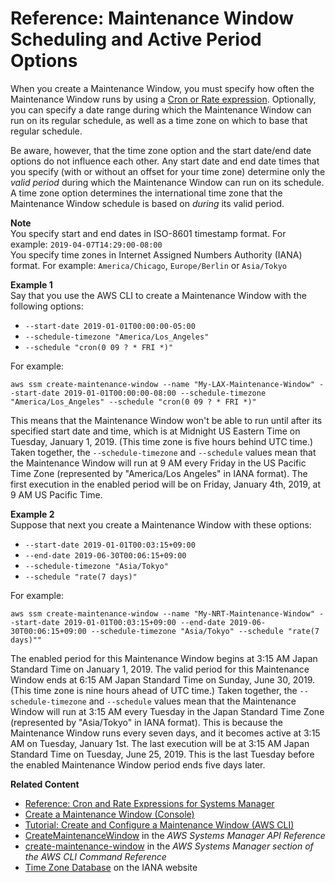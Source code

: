 # Reference: Maintenance Window Scheduling and Active Period Options<a name="reference-maintenance-windows-schedule-options"></a>

When you create a Maintenance Window, you must specify how often the Maintenance Window runs by using a [Cron or Rate expression](reference-cron-and-rate-expressions.md)\. Optionally, you can specify a date range during which the Maintenance Window can run on its regular schedule, as well as a time zone on which to base that regular schedule\. 

Be aware, however, that the time zone option and the start date/end date options do not influence each other\. Any start date and end date times that you specify \(with or without an offset for your time zone\) determine only the *valid period* during which the Maintenance Window can run on its schedule\. A time zone option determines the international time zone that the Maintenance Window schedule is based on *during* its valid period\.

**Note**  
You specify start and end dates in ISO\-8601 timestamp format\. For example: `2019-04-07T14:29:00-08:00`  
You specify time zones in Internet Assigned Numbers Authority \(IANA\) format\. For example: `America/Chicago`, `Europe/Berlin` or `Asia/Tokyo`

**Example 1**  
Say that you use the AWS CLI to create a Maintenance Window with the following options:
+ `--start-date 2019-01-01T00:00:00-05:00`
+ `--schedule-timezone "America/Los_Angeles"`
+ `--schedule "cron(0 09 ? * FRI *)"`

For example:

```
aws ssm create-maintenance-window --name "My-LAX-Maintenance-Window" --start-date 2019-01-01T00:00:00-08:00 --schedule-timezone "America/Los_Angeles" --schedule "cron(0 09 ? * FRI *)"
```

This means that the Maintenance Window won't be able to run until after its specified start date and time, which is at Midnight US Eastern Time on Tuesday, January 1, 2019\. \(This time zone is five hours behind UTC time\.\) Taken together, the `--schedule-timezone` and `--schedule` values mean that the Maintenance Window will run at 9 AM every Friday in the US Pacific Time Zone \(represented by "America/Los Angeles" in IANA format\)\. The first execution in the enabled period will be on Friday, January 4th, 2019, at 9 AM US Pacific Time\.

**Example 2**  
Suppose that next you create a Maintenance Window with these options:
+ `--start-date 2019-01-01T00:03:15+09:00`
+ `--end-date 2019-06-30T00:06:15+09:00`
+ `--schedule-timezone "Asia/Tokyo"`
+ `--schedule "rate(7 days)"`

For example:

```
aws ssm create-maintenance-window --name "My-NRT-Maintenance-Window" --start-date 2019-01-01T00:03:15+09:00 --end-date 2019-06-30T00:06:15+09:00 --schedule-timezone "Asia/Tokyo" --schedule "rate(7 days)""
```

The enabled period for this Maintenance Window begins at 3:15 AM Japan Standard Time on January 1, 2019\. The valid period for this Maintenance Window ends at 6:15 AM Japan Standard Time on Sunday, June 30, 2019\. \(This time zone is nine hours ahead of UTC time\.\) Taken together, the `--schedule-timezone` and `--schedule` values mean that the Maintenance Window will run at 3:15 AM every Tuesday in the Japan Standard Time Zone \(represented by "Asia/Tokyo" in IANA format\)\. This is because the Maintenance Window runs every seven days, and it becomes active at 3:15 AM on Tuesday, January 1st\. The last execution will be at 3:15 AM Japan Standard Time on Tuesday, June 25, 2019\. This is the last Tuesday before the enabled Maintenance Window period ends five days later\.

**Related Content**
+ [Reference: Cron and Rate Expressions for Systems Manager](reference-cron-and-rate-expressions.md)
+ [Create a Maintenance Window \(Console\)](sysman-maintenance-create-mw.md)
+ [Tutorial: Create and Configure a Maintenance Window \(AWS CLI\)](maintenance-windows-cli-tutorials-create.md)
+ [CreateMaintenanceWindow](https://docs.aws.amazon.com/systems-manager/latest/APIReference/API_CreateMaintenanceWindow.html) in the *AWS Systems Manager API Reference*
+ [create\-maintenance\-window](https://docs.aws.amazon.com/cli/latest/reference/ssm/create-maintenance-window.html) in the *AWS Systems Manager section of the AWS CLI Command Reference*
+ [Time Zone Database](https://www.iana.org/time-zones) on the IANA website
